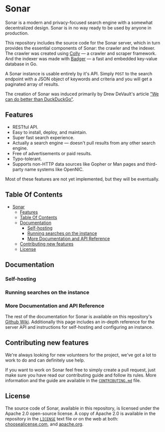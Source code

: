 # Sonar

Sonar is a modern and privacy-focused search engine with a somewhat decentralized design. Sonar is in no way ready to be used by anyone in production.

This repository includes the source code for the Sonar server, which in turn provides the essential components of Sonar: the crawler and the indexer. The crawler was created using [Colly](https://github.com/gocolly/colly) &mdash; a crawler and scraper framework. And the indexer was made with [Badger](https://github.com/dgraph-io/badger) &mdash; a fast and embedded key-value database in Go.

A Sonar instance is usable entirely by it's API. Simply `POST` to the search endpoint with a JSON object of keywords and criteria and you will get a paginated array of results.

The creation of Sonar was induced primarily by Drew DeVault's article ["We can do better than DuckDuckGo"](https://drewdevault.com/2020/11/17/Better-than-DuckDuckGo.html).

## Features

* RESTful API.
* Easy to install, deploy, and maintain.
* Super fast search experience.
* Actually a search engine &mdash; doesn't pull results from any other search engine.
* Free of advertisements or paid results.
* Typo-tolerant.
* Supports non-HTTP data sources like Gopher or Man pages and third-party name systems like OpenNIC.

Most of these features are not yet implemented, but they will be eventually.

## Table Of Contents

- [Sonar](#sonar)
  - [Features](#features)
  - [Table Of Contents](#table-of-contents)
  - [Documentation](#documentation)
    - [Self-hosting](#self-hosting)
    - [Running searches on the instance](#running-searches-on-the-instance)
    - [More Documentation and API Reference](#more-documentation-and-api-reference)
  - [Contributing new features](#contributing-new-features)
  - [License](#license)

## Documentation

### Self-hosting
### Running searches on the instance

### More Documentation and API Reference

The rest of the documentation for Sonar is available on this repository's [Github Wiki](https://github.com/lukewhrit/sonar/wiki). Additionally this page includes an in-depth reference for the server API and instructions for self-hosting and configuring an instance.

## Contributing new features

We're always looking for new volunteers for the project, we've got a lot to work to do and can definitely use help.

If you want to work on Sonar feel free to simply create a pull request, just make sure you have read our contributing guide and follow its rules. More information and the guide are available in the [`CONTRIBUTING.md`](CONTRIBUTING.md) file.

## License

The source code of Sonar, available in this repository, is licensed under the Apache 2.0 open-source license. A copy of Apache 2.0 is available in the repository in the [`LICENSE`](LICENSE) text file or on the web at both: [choosealicense.com](https://choosealicense.com/licenses/apache-2.0), and [apache.org](https://www.apache.org/licenses/LICENSE-2.0).
